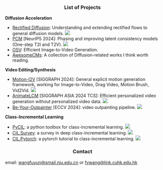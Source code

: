 
 <h3 align="center"> List of Projects </h3>

**Diffusion Acceleration**

- [Rectified Diffusion](https://arxiv.org/abs/2410.07303): Understanding and extending rectified flows to general diffusion models.  <img src="https://img.shields.io/github/stars/G-U-N/Rectified-Diffusion?style=social" />
- [PCM](https://arxiv.org/abs/2405.18407) [NeurIPS 2024]: Phasing and improving latent consistency models (One-step T2I and T2V). <img src="https://img.shields.io/github/stars/G-U-N/Phased-Consistency-Model?style=social" />
- [OSV](https://arxiv.org/abs/2409.11367): Efficient Image-to-Video Generation.
- [AwesomeCMs](https://github.com/G-U-N/Awesome-Consistency-Models): A collection of Diffusion-related works I think worth reading.

 **Video Editing/Synthesis**
 
- [Motion-I2V](https://huggingface.co/papers/2401.15977) [SIGGRAPH 2024]: General explicit motion generation framework, working for Image-to-Video, Drag Video, Motion Brush, Vid2Vid.  <img src="https://img.shields.io/github/stars/G-U-N/Motion-I2V?style=social" />
- [AnimateLCM](https://animatelcm.github.io/) [SIGGRAPH ASIA 2024 TCS]: Efficient personalized video generation without personalized video data.  <img src="https://img.shields.io/github/stars/G-U-N/AnimateLCM?style=social" />
- [Be-Your-Outpainter](https://be-your-outpainter.github.io/) [ECCV 2024]: video outpainting pipeline.  <img src="https://img.shields.io/github/stars/G-U-N/Be-Your-Outpainter?style=social" />

**Class-Incremental Learning**

- [PyCIL](https://github.com/G-U-N/PyCIL): a python toolbox for class-incremental learning.  <img src="https://img.shields.io/github/stars/G-U-N/PyCIL?style=social" />
- [CIL.Survey](https://github.com/zhoudw-zdw/CIL_Survey): a survey in deep class-incremental learning.  <img src="https://img.shields.io/github/stars/zhoudw-zdw/CIL_Survey?style=social" /> 
- [CIL.Pytorch](https://github.com/G-U-N/a-PyTorch-Tutorial-to-Class-Incremental-Learning): a pytorch tutorial to class-incremental learning. <img src="https://img.shields.io/github/stars/G-U-N/a-PyTorch-Tutorial-to-Class-Incremental-Learning?style=social" />




 <h3 align="center"> Contact </h3>

email: wangfuyun@smail.nju.edu.cn or fywang@link.cuhk.edu.hk



